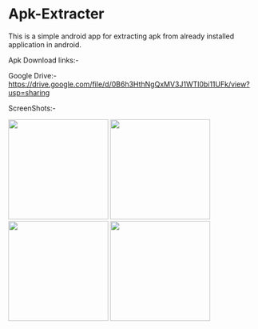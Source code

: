 # Apk-Extracter
This is a simple android app for extracting apk from already installed application in android.

Apk Download links:-

Google Drive:- https://drive.google.com/file/d/0B6h3HthNgQxMV3J1WTl0bi11UFk/view?usp=sharing


ScreenShots:-

<p>
  <img src="https://github.com/rushabh71/apk-extracter/blob/master/screenshots/Screenshot_2016-07-29-14-04-36-939_rushabh.apk.extracter.png" width="200"/>
  
<img src="https://github.com/rushabh71/apk-extracter/blob/master/screenshots/Screenshot_2016-07-29-14-05-02-935_rushabh.apk.extracter.png" width="200"/>

<img src="https://github.com/rushabh71/apk-extracter/blob/master/screenshots/Screenshot_2016-07-29-14-05-26-786_rushabh.apk.extracter.png" width="200"/>

<img src="https://github.com/rushabh71/apk-extracter/blob/master/screenshots/Screenshot_2016-07-29-14-05-38-133_rushabh.apk.extracter.png" width="200"/>

</p>

